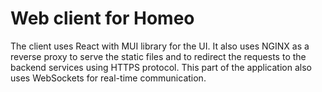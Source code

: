 # Web client for Homeo

The client uses React with MUI library for the UI. It also uses NGINX as a reverse proxy to serve the static files and to redirect the requests to the backend services using HTTPS protocol. This part of the application also uses WebSockets for real-time communication.
